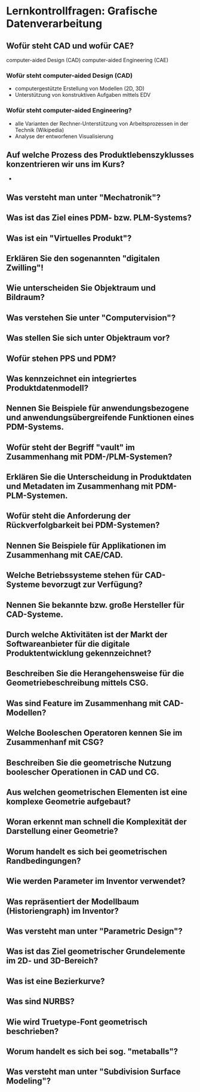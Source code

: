 # Lernkontrollfragen: Grafische Datenverarbeitung

## Wofür steht CAD und wofür CAE?

computer-aided Design (CAD)
computer-aided Engineering (CAE)

### Wofür steht computer-aided Design (CAD)

- computergestützte Erstellung von Modellen (2D, 3D)
- Unterstützung von konstruktiven Aufgaben mittels EDV

### Wofür steht computer-aided Engineering?

- alle Varianten der Rechner-Unterstützung von Arbeitsprozessen in der Technik (Wikipedia)
- Analyse der entworfenen Visualisierung

## Auf welche Prozess des Produktlebenszyklusses konzentrieren wir uns im Kurs?

- 

## Was versteht man unter "Mechatronik"?

## Was ist das Ziel eines PDM- bzw. PLM-Systems?

## Was ist ein "Virtuelles Produkt"?

## Erklären Sie den sogenannten "digitalen Zwilling"!

## Wie unterscheiden Sie Objektraum und Bildraum?

## Was verstehen Sie unter "Computervision"?

## Was stellen Sie sich unter Objektraum vor?

## Wofür stehen PPS und PDM?

## Was kennzeichnet ein integriertes Produktdatenmodell?

## Nennen Sie Beispiele für anwendungsbezogene und anwendungsübergreifende Funktionen eines PDM-Systems.

## Wofür steht der Begriff "vault" im Zusammenhang mit PDM-/PLM-Systemen?

## Erklären Sie die Unterscheidung in Produktdaten und Metadaten im Zusammenhang mit PDM-PLM-Systemen.

## Wofür steht die Anforderung der Rückverfolgbarkeit bei PDM-Systemen?

## Nennen Sie Beispiele für Applikationen im Zusammenhang mit CAE/CAD.

## Welche Betriebssysteme stehen für CAD-Systeme bevorzugt zur Verfügung?

## Nennen Sie bekannte bzw. große Hersteller für CAD-Systeme.

## Durch welche Aktivitäten ist der Markt der Softwareanbieter für die digitale Produktentwicklung gekennzeichnet?

## Beschreiben Sie die Herangehensweise für die Geometriebeschreibung mittels CSG.

## Was sind Feature im Zusammenhang mit CAD-Modellen?

## Welche Booleschen Operatoren kennen Sie im Zusammenhanf mit CSG?

## Beschreiben Sie die geometrische Nutzung boolescher Operationen in CAD und CG.

## Aus welchen geometrischen Elementen ist eine komplexe Geometrie aufgebaut?

## Woran erkennt man schnell die Komplexität der Darstellung einer Geometrie?

## Worum handelt es sich bei geometrischen Randbedingungen?

## Wie werden Parameter im Inventor verwendet?

## Was repräsentiert der Modellbaum (Historiengraph) im Inventor?

## Was versteht man unter "Parametric Design"?

## Was ist das Ziel geometrischer Grundelemente im 2D- und 3D-Bereich?

## Was ist eine Bezierkurve?

## Was sind NURBS?

## Wie wird Truetype-Font geometrisch beschrieben?

## Worum handelt es sich bei sog. "metaballs"?

## Was versteht man unter "Subdivision Surface Modeling"?
